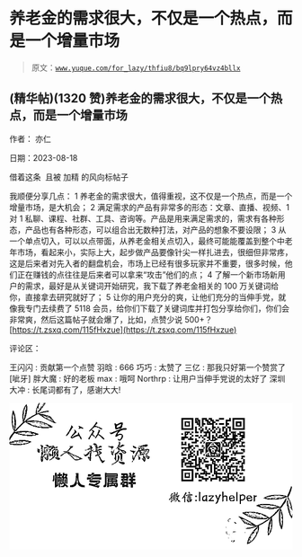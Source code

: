 # 养老金的需求很大，不仅是一个热点，而是一个增量市场

> 原文：[`www.yuque.com/for_lazy/thfiu8/bq9lpry64vz4bllx`](https://www.yuque.com/for_lazy/thfiu8/bq9lpry64vz4bllx)



## (精华帖)(1320 赞)养老金的需求很大，不仅是一个热点，而是一个增量市场 

作者： 亦仁 

日期：2023-08-18 

借着这条  且被 加精 的风向标帖子 

我顺便分享几点： <ne-oli index-type="0"><ne-oli-i>1</ne-oli-i> <ne-oli-c class="ne-oli-content" id="ua7a6ee9f" data-lake-id="ua7a6ee9f">养老金的需求很大，值得重视，这不仅是一个热点，而是一个增量市场，是大机会；</ne-oli-c></ne-oli> <ne-oli index-type="0"><ne-oli-i>2</ne-oli-i> <ne-oli-c class="ne-oli-content" id="ue280d2b3" data-lake-id="ue280d2b3">满足需求的产品有非常多的形态：文章、直播、视频、1 对 1 私聊、课程、社群、工具、咨询等。产品是用来满足需求的，需求有各种形态，产品也有各种形态，可以组合出无数种打法，对产品的想象不要设限；</ne-oli-c></ne-oli> <ne-oli index-type="0"><ne-oli-i>3</ne-oli-i> <ne-oli-c class="ne-oli-content" id="u5350faa6" data-lake-id="u5350faa6">从一个单点切入，可以以点带面，从养老金相关点切入，最终可能能覆盖到整个中老年市场，看起来小，实际上大，起步做产品要像针尖一样扎进去，很细但非常疼，这是后来者对先入者的翻盘机会，市场上已经有很多玩家并不重要，很多时候，他们正在赚钱的点往往是后来者可以拿来“攻击”他们的点；</ne-oli-c></ne-oli> <ne-oli index-type="0"><ne-oli-i>4</ne-oli-i> <ne-oli-c class="ne-oli-content" id="uc2232fd9" data-lake-id="uc2232fd9">了解一个新市场新用户的需求，最好是从关键词开始研究，我下载了养老金相关的 100 万关键词给你，直接拿去研究就好了；</ne-oli-c></ne-oli> <ne-oli index-type="0"><ne-oli-i>5</ne-oli-i> <ne-oli-c class="ne-oli-content" id="u55697ed2" data-lake-id="u55697ed2">让你的用户充分的爽，让他们充分的当伸手党，就像我专门去续费了 5118 会员，给你们下载了关键词库并打包分享给你们，你们会非常爽，然后这篇帖子就会爆了，比如，点赞少说 500+？[https://t.zsxq.com/115fHxzue](https://t.zsxq.com/115fHxzue)</ne-oli-c></ne-oli> 

评论区： 

王闪闪 : 贡献第一个点赞 羽晗 : 666 巧巧 : 太赞了 三亿 : 那我只好第一个赞赏了[呲牙] 胖大魔 : 好的老板 max : 哦呵 Northrp : 让用户当伸手党说的太好了 深圳大冲 : 长尾词都有了，感谢大大! 

![](img/894d30a529e7c37bcd3392323c99941c.png)  